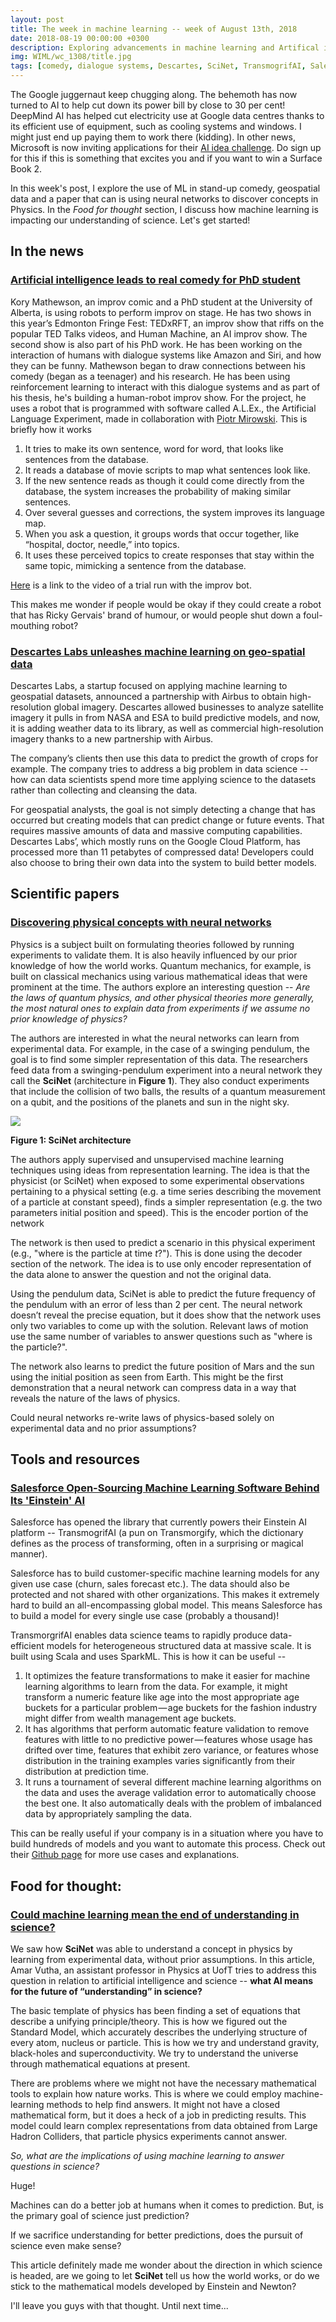 ```yaml
---
layout: post
title: The week in machine learning -- week of August 13th, 2018
date: 2018-08-19 00:00:00 +0300
description: Exploring advancements in machine learning and Artifical intelligence
img: WIML/wc_1308/title.jpg
tags: [comedy, dialogue systems, Descartes, SciNet, TransmogrifAI, Salesforce, sciene]
---
```


The Google juggernaut keep chugging along. The behemoth has now turned to AI to help cut down its power bill by close to 30 per cent! DeepMind AI has helped cut electricity use at Google data centres thanks to its efficient use of equipment, such as cooling systems and windows. I might just end up paying them to work there (kidding). In other news, Microsoft is now inviting applications for their [AI idea challenge](https://www.ailab.microsoft.com/challenge). Do sign up for this if this is something that excites you and if you want to win a Surface Book 2.

In this week's post, I explore the use of ML in stand-up comedy, geospatial data and a paper that can is using neural networks to discover concepts in Physics. In the *Food for thought* section, I discuss how machine learning is impacting our understanding of science. Let's get started!

## In the news

### [Artificial intelligence leads to real comedy for PhD student](https://www.ualberta.ca/newtrail/featurestories/2018/may/have-you-heard-the-one-about-the-robot-comedian)

Kory Mathewson, an improv comic and a PhD student at the University of Alberta, is using robots to perform improv on stage. He has two shows in this year’s Edmonton Fringe Fest: TEDxRFT, an improv show that riffs on the popular TED Talks videos, and Human Machine, an AI improv show. The second show is also part of his PhD work. He has been working on the interaction of humans with dialogue systems like Amazon and Siri, and how they can be funny. Mathewson began to draw connections between his comedy (began as a teenager) and his research. He has been using reinforcement learning to interact with this dialogue systems and as part of his thesis, he's building a human-robot improv show. For the project, he uses a robot that is programmed with software called A.L.Ex., the Artificial Language Experiment, made in collaboration with [Piotr Mirowski](https://www.researchgate.net/profile/Piotr_Mirowski). This is briefly how it works
1. It tries to make its own sentence, word for word, that looks like sentences from the database.
1. It reads a database of movie scripts to map what sentences look like.
2. If the new sentence reads as though it could come directly from the database, the system increases the probability of making similar sentences.
3. Over several guesses and corrections, the system improves its language map.
4. When you ask a question, it groups words that occur together, like “hospital, doctor, needle,” into topics.
5. It uses these perceived topics to create responses that stay within the same topic, mimicking a sentence from the database.

[Here](https://youtu.be/P60UdY5rCLM) is a link to the video of a trial run with the improv bot.

This makes me wonder if people would be okay if they could create a robot that has Ricky Gervais' brand of humour, or would people shut down a foul-mouthing robot?

### [Descartes Labs unleashes machine learning on geo-spatial data](https://qz.com/1356945/descartes-labs-unleashes-machine-learning-on-space-data/)

Descartes Labs, a startup focused on applying machine learning to geospatial datasets, announced a partnership with Airbus to obtain high-resolution global imagery. Descartes allowed businesses to analyze satellite imagery it pulls in from NASA and ESA to build predictive models, and now, it is adding weather data to its library, as well as commercial high-resolution imagery thanks to a new partnership with Airbus.

The company’s clients then use this data to predict the growth of crops for example. The company tries to address a big problem in data science -- how can data scientists spend more time applying science to the datasets rather than collecting and cleansing the data.

For geospatial analysts, the goal is not simply detecting a change that has occurred but creating models that can predict change or future events. That requires massive amounts of data and massive computing capabilities. Descartes Labs’, which mostly runs on the Google Cloud Platform, has processed more than 11 petabytes of compressed data! Developers could also choose to bring their own data into the system to build better models.

## Scientific papers

### [Discovering physical concepts with neural networks](https://arxiv.org/pdf/1807.10300.pdf)

Physics is a subject built on formulating theories followed by running experiments to validate them. It is also heavily influenced by our prior knowledge of how the world works. Quantum mechanics, for example, is built on classical mechanics using various mathematical ideas that were prominent at the time. The authors explore an interesting question -- *Are the laws of quantum physics, and other physical theories more generally, the most natural ones to explain data from experiments if we assume no prior knowledge of physics?*

The authors are interested in what the neural networks can learn from experimental data. For example, in the case of a swinging pendulum, the goal is to find some simpler representation of this data. The researchers feed data from a swinging-pendulum experiment into a neural network they call the **SciNet** (architecture in **Figure 1**). They also conduct experiments that include the collision of two balls, the results of a quantum measurement on a qubit, and the positions of the planets and sun in the night sky.

![]({{site.baseurl}}/assets/img/WIML/wc_1308/SciNet.png)

**Figure 1: SciNet architecture**

The authors apply supervised and unsupervised machine learning techniques using ideas from representation learning. The idea is that the physicist (or SciNet) when exposed to some experimental observations pertaining to a physical setting (e.g. a time series describing the movement of a particle at constant speed), finds a simpler representation (e.g. the two parameters initial position and speed). This is the encoder portion of the network

The network is then used to predict a scenario in this physical experiment (e.g., "where is the particle at time *t*?"). This is done using the decoder section of the network. The idea is to use only encoder representation of the data alone to answer the question and not the original data.

Using the pendulum data, SciNet is able to predict the future frequency of the pendulum with an error of less than 2 per cent. The neural network doesn’t reveal the precise equation, but it does show that the network uses only two variables to come up with the solution. Relevant laws of motion use the same number of variables to answer questions such as "where is the particle?".

The network also learns to predict the future position of Mars and the sun using the initial position as seen from Earth. This might be the first demonstration that a neural network can compress data in a way that reveals the nature of the laws of physics.

Could neural networks re-write laws of physics-based solely on experimental data and no prior assumptions?

## Tools and resources

### [Salesforce Open-Sourcing Machine Learning Software Behind Its 'Einstein' AI](https://engineering.salesforce.com/open-sourcing-transmogrifai-4e5d0e098da2)
Salesforce has opened the library that currently powers their Einstein AI platform -- TransmogrifAI (a pun on Transmorgify, which the dictionary defines as the process of transforming, often in a surprising or magical manner).

Salesforce has to build customer-specific machine learning models for any given use case (churn, sales forecast etc.). The data should also be protected and not shared with other organizations. This makes it extremely hard to build an all-encompassing global model. This means Salesforce has to build a model for every single use case (probably a thousand)!

TransmorgrifAI enables data science teams to rapidly produce data-efficient models for heterogeneous structured data at massive scale. It is built using Scala and uses SparkML. This is how it can be useful --

1. It optimizes the feature transformations to make it easier for machine learning algorithms to learn from the data. For example, it might transform a numeric feature like age into the most appropriate age buckets for a particular problem — age buckets for the fashion industry might differ from wealth management age buckets.
2. It has algorithms that perform automatic feature validation to remove features with little to no predictive power — features whose usage has drifted over time, features that exhibit zero variance, or features whose distribution in the training examples varies significantly from their distribution at prediction time.
3. It runs a tournament of several different machine learning algorithms on the data and uses the average validation error to automatically choose the best one. It also automatically deals with the problem of imbalanced data by appropriately sampling the data.

This can be really useful if your company is in a situation where you have to build hundreds of models and you want to automate this process. Check out their [Github page](https://github.com/salesforce/TransmogrifAI) for more use cases and explanations.

## Food for thought:

### [Could machine learning mean the end of understanding in science?](https://theconversation.com/could-machine-learning-mean-the-end-of-understanding-in-science-98995)

We saw how **SciNet** was able to understand a concept in physics by learning from experimental data, without prior assumptions. In this article, Amar Vutha, an assistant professor in Physics at UofT tries to address this question in relation to artificial intelligence and science -- **what AI means for the future of “understanding” in science?**

The basic template of physics has been finding a set of equations that describe a unifying principle/theory. This is how we figured out the Standard Model, which accurately describes the underlying structure of every atom, nucleus or particle. This is how we try and understand gravity, black-holes and superconductivity. We try to understand the universe through mathematical equations at present.

There are problems where we might not have the necessary mathematical tools to explain how nature works. This is where we could employ machine-learning methods to help find answers. It might not have a closed mathematical form, but it does a heck of a job in predicting results. This model could learn complex representations from data obtained from Large Hadron Colliders, that particle physics experiments cannot answer.

*So, what are the implications of using machine learning to answer questions in science?*

Huge!

Machines can do a better job at humans when it comes to prediction. But, is the primary goal of science just prediction?

If we sacrifice understanding for better predictions, does the pursuit of science even make sense?

This article definitely made me wonder about the direction in which science is headed, are we going to let **SciNet** tell us how the world works, or do we stick to the mathematical models developed by Einstein and Newton?

I'll leave you guys with that thought. Until next time...
